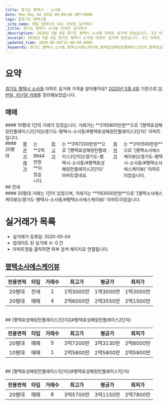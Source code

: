 ```yaml
---
title: 경기도 평택시 - 소사동
date: Mon May 04 2020 00:00:00 GMT+0900
tags: [경기도-평택시]
_site_name: 매일 업데이트 되는 아파트 실거래가
_title: 경기도 평택시 소사동 아파트 실거래가
_description: 2020년 5월 4일 경기도 평택시 소사동 아파트 실거래 정보입니다. 3건 아파트 정보가 있습니다.
_excerpt: 2020년 5월 4일 경기도 평택시 소사동 아파트 실거래 정보입니다. 3건 아파트 정보가 있습니다.
_updated_time: 2020-05-03T15:00:00.000Z
_keywords: 경기도,평택시,소사동,평택소사에스케이뷰,평택효성해링턴플레이스2단지,평택효성해링턴플레이스1단지
---
```





# 요약
<ins>경기도 평택시 소사동</ins> 아파트 실거래 가격을 알아볼까요? <ins>2020년 5월 4일</ins> 기준으로 <ins>이번달, 지난달 거래</ins>를 정리해보았습니다.

## 매매
<div class="container">
<div class="six columns" markdown="1">
#### 10평대
1건의 거래가 있었습니다. 거래가는 **2억5800만원**으로 '[평택효성해링턴플레이스2단지](/경기도-평택시-소사동/#평택효성해링턴플레이스2단지)' 아파트입니다.
</div>
<div class="six columns" markdown="1">
#### 20평대
<ins>평균 거래가</ins>는 **2억9944만원**이었습니다. <ins>최고가</ins>는 **3억7200만원**으로 '[평택효성해링턴플레이스2단지](/경기도-평택시-소사동/#평택효성해링턴플레이스2단지)' 아파트였네요. <ins>최저가</ins>는 **2억1500만원**으로 '[평택소사에스케이뷰](/경기도-평택시-소사동/#평택소사에스케이뷰)' 아파트이었습니다.
</div>
</div>
## 전세
<div class="container">
<div class="twelve columns" markdown="1">
#### 20평대
거래는 1건이 있었으며, 거래가는 **1억3000만원**으로 '[평택소사에스케이뷰](/경기도-평택시-소사동/#평택소사에스케이뷰)' 아파트이었습니다.
</div>
</div>



# 실거래가 목록
- 실거래가 등록일: 2020-05-04
- 업데이트 된 실거래 수: 0 건
- 아파트명을 클릭하면 외부 검색 페이지로 연결됩니다.

## [평택소사에스케이뷰](#평택소사에스케이뷰)

|전용면적|타입|거래수|최고가|평균가|최저가|
|:---:|:---:|:---:|:---:|:---:|:---:|
|20평대|<span class="deal-type-2">전세</span>|1|1억3000만|1억3000만|1억3000만|
|20평대|<span class="deal-type-1">매매</span>|4|2억6000만|2억3550만|2억1500만|

<br/>
## [평택효성해링턴플레이스2단지](#평택효성해링턴플레이스2단지)

|전용면적|타입|거래수|최고가|평균가|최저가|
|:---:|:---:|:---:|:---:|:---:|:---:|
|20평대|<span class="deal-type-1">매매</span>|5|3억7200만|3억3130만|2억8000만|
|10평대|<span class="deal-type-1">매매</span>|1|2억5800만|2억5800만|2억5800만|

<br/>
## [평택효성해링턴플레이스1단지](#평택효성해링턴플레이스1단지)

|전용면적|타입|거래수|최고가|평균가|최저가|
|:---:|:---:|:---:|:---:|:---:|:---:|
|20평대|<span class="deal-type-1">매매</span>|8|3억5700만|3억1150만|2억7800만|

<br/>



